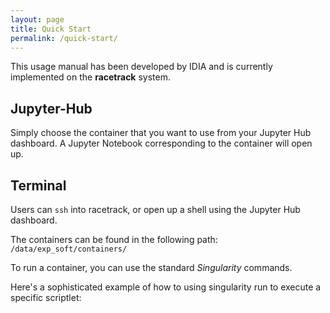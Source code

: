 ```yaml
---
layout: page
title: Quick Start 
permalink: /quick-start/
---
```


This usage manual has been developed by IDIA and is currently implemented on the **racetrack** system.

## Jupyter-Hub

Simply choose the container that you want to use from your Jupyter Hub dashboard. A Jupyter Notebook corresponding to the container will open up.

## Terminal

Users can ``ssh`` into racetrack, or open up a shell using the Jupyter Hub dashboard.

The containers can be found in the following path: `/data/exp_soft/containers/`

To run a container, you can use the standard *Singularity* commands. 

Here's a sophisticated example of how to using singularity run to execute a specific scriptlet:
